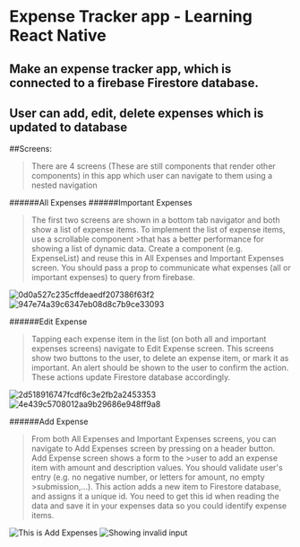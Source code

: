 #  Expense Tracker app - Learning React Native


## Make an expense tracker app, which is connected to a firebase Firestore database. 
## User can add, edit, delete expenses which is updated to database

##Screens:
>There are 4 screens (These are still components that render other components) in this app which user can navigate to them using a nested navigation

######All Expenses
######Important Expenses
>The first two screens are shown in a bottom tab navigator and both show a list of expense items. To implement the list of expense items, use a scrollable component >that has a better performance for showing a list of dynamic data. Create a component (e.g. ExpenseList) and 
>reuse this in All Expenses and Important Expenses screen. You should pass a prop to communicate what expenses (all or important expenses) to query from firebase.

![0d0a527c235cffdeaedf207386f63f2](https://user-images.githubusercontent.com/78027883/198927089-d8fdba02-067d-4bef-94a0-de6384767e1d.png)
![947e74a39c6347eb08d8c7b9ce33093](https://user-images.githubusercontent.com/78027883/198927105-330adbf8-27fa-485b-8e0c-99a0a5d5a808.png)

######Edit Expense
 >Tapping each expense item in the list (on both all and important expenses screens) navigate to Edit Expense screen. This screens show two buttons to the user, 
 >to delete an expense item, or mark it as important. An alert should be shown to the user to confirm the action. These actions update Firestore database accordingly.
 
 ![2d518916747fcdf6c3e2fb2a2453353](https://user-images.githubusercontent.com/78027883/198927190-6f5ea294-e3c4-4ae3-83b6-24a660f36627.png)
![4e439c5708012aa9b29686e948ff9a8](https://user-images.githubusercontent.com/78027883/198927210-9ec90bc4-33d9-4040-87f0-bd4b4c215793.png)

######Add Expense
>From both All Expenses and Important Expenses screens, you can navigate to Add Expenses screen by pressing on a header button. Add Expense screen shows a form to the >user to add an expense item with amount and description values. You should validate user's entry (e.g. no negative number, or letters for amount, no empty >submission,...). This action adds a new item to Firestore database, 
>and assigns it a unique id. You need to get this id when reading the data and save it in your expenses data so you could identify expense items.

![This is Add Expenses](https://user-images.githubusercontent.com/78027883/198927296-aa74e059-76c7-4864-95c7-f68e7c9da171.png)
![Showing invalid input](https://user-images.githubusercontent.com/78027883/198927312-cc3e97f0-c8e1-4273-a665-a416e52b684c.png)


